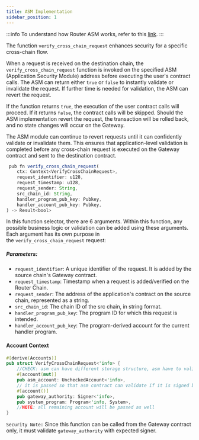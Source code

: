 ```yaml
---
title: ASM Implementation
sidebar_position: 1
---
```


:::info
To understand how Router ASM works, refer to this [link](../../message-transfer-via-crosstalk/key-concepts/additional-security-modules#how-does-an-asm-work).
:::

The function `verify_cross_chain_request` enhances security for a specific cross-chain flow.

When a request is received on the destination chain, the `verify_cross_chain_request` function is invoked on the specified ASM (Application Security Module) address before executing the user's contract calls. The ASM can return either `true` or `false` to instantly validate or invalidate the request. If further time is needed for validation, the ASM can revert the request.

If the function returns `true`, the execution of the user contract calls will proceed. If it returns `false`, the contract calls will be skipped. Should the ASM implementation revert the request, the transaction will be rolled back, and no state changes will occur on the Gateway.

The ASM module can continue to revert requests until it can confidently validate or invalidate them. This ensures that application-level validation is completed before any cross-chain request is executed on the Gateway contract and sent to the destination contract.


```javascript
 pub fn verify_cross_chain_request(
    ctx: Context<VerifyCrossChainRequest>,
    request_identifier: u128,
    request_timestamp: u128,
    request_sender: String,
    src_chain_id: String,
    handler_program_pub_key: Pubkey,
    handler_account_pub_key: Pubkey,
) -> Result<bool>
```

In this function selector, there are 6 arguments. Within this function, any possible business logic or validation can be added using these arguments. Each argument has its own purpose in the `verify_cross_chain_request` request:

##### Parameters:

* `request_identifier`: A unique identifier of the request. It is added by the source chain's Gateway contract.
* `request_timestamp`: Timestamp when a request is added/verified on the Router Chain.
* `request_sender`: The address of the application's contract on the source chain, represented as a string.
* `src_chain_id`: The chain ID of the src chain, in string format.
* `handler_program_pub_key`: The program ID for which this request is intended.
* `handler_account_pub_key`: The program-derived account for the current handler program.

#### Account Context
```rust
#[derive(Accounts)]
pub struct VerifyCrossChainRequest<'info> {
    //CHECK: asm can have different storage structure, asm have to validate account
    #[account(mut)]
    pub asm_account: UncheckedAccount<'info>,
    // it is passed so that asm contract can validate if it is signed by authorised program id
    #[account()]
    pub gateway_authority: Signer<'info>,
    pub system_program: Program<'info, System>,
    //NOTE: all remaining account will be passed as well
}
```

`Security Note:` Since this function can be called from the Gateway contract only, it must validate `gateway_authority` with expected signer.

